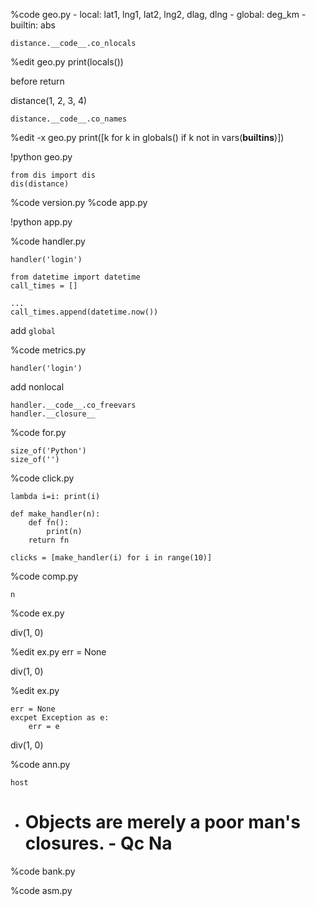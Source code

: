 %code geo.py
    - local: lat1, lng1, lat2, lng2, dlag, dlng
    - global: deg_km
    - builtin: abs


    distance.__code__.co_nlocals

%edit geo.py
    print(locals())

before return

distance(1, 2, 3, 4)

    distance.__code__.co_names

%edit -x geo.py
    print([k for k in globals() if k not in vars(__builtins__)])

!python geo.py

    from dis import dis
    dis(distance)


%code version.py
%code app.py

!python app.py

%code handler.py

    handler('login')

    from datetime import datetime
    call_times = []

    ...
    call_times.append(datetime.now())

add `global`

%code metrics.py

    handler('login')

add nonlocal

    handler.__code__.co_freevars
    handler.__closure__

%code for.py

    size_of('Python')
    size_of('')

%code click.py

    lambda i=i: print(i)

    def make_handler(n):
        def fn():
            print(n)
        return fn

    clicks = [make_handler(i) for i in range(10)]

%code comp.py

    n

%code ex.py

div(1, 0)


%edit ex.py
    err = None

div(1, 0)

%edit ex.py

    err = None
    excpet Exception as e:
        err = e

div(1, 0)

%code ann.py
    
    host


- # Objects are merely a poor man's closures. - Qc Na
%code bank.py

%code asm.py
